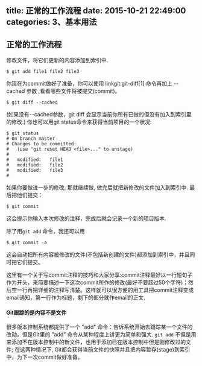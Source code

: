 title: 正常的工作流程
date: 2015-10-21 22:49:00
categories: 3、基本用法
---
## 正常的工作流程 ##

修改文件，将它们更新的内容添加到索引中.

    $ git add file1 file2 file3

你现在为commit做好了准备，你可以使用 linkgit:git-diff[1] 命令再加上 --cached 参数 ,看看哪些文件将被提交(commit)。

    $ git diff --cached

(如果没有--cached参数，git diff 会显示当前你所有已做的但没有加入到索引里的修改.)
你也可以用git status命令来获得当前项目的一个状况:

    $ git status
    # On branch master
    # Changes to be committed:
    #   (use "git reset HEAD <file>..." to unstage)
    #
    #	modified:   file1
    #	modified:   file2
    #	modified:   file3
    #

如果你要做进一步的修改, 那就继续做, 做完后就把新修改的文件加入到索引中. 最后把他们提交：

    $ git commit

这会提示你输入本次修改的注释，完成后就会记录一个新的项目版本.


除了用`git add` 命令，我还可以用

    $ git commit -a
    
这会自动把所有内容被修改的文件(不包括新创建的文件)都添加到索引中，并且同时把它们提交。


这里有一个关于写commit注释的技巧和大家分享:commit注释最好以一行短句子作为开头，来简要描述一下这次commit所作的修改(最好不要超过50个字符)；然后空一行再把详细的注释写清楚。这样就可以很方便的用工具把commit注释变成email通知，第一行作为标题，剩下的部分就作email的正文.


#### Git跟踪的是内容不是文件 ####

很多版本控制系统都提供了一个 "add" 命令：告诉系统开始去跟踪某一个文件的改动。但是Git里的 ”add” 命令从某种程度上讲更为简单和强大. `git add` 不但是用来添加不在版本控制中的新文件，也用于添加已在版本控制中但是刚修改过的文件; 在这两种情况下, Git都会获得当前文件的快照并且把内容暂存(stage)到索引中，为下一次commit做好准备。
